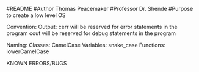 #README
#Author Thomas Peacemaker
#Professor Dr. Shende
#Purpose to create a low level OS

Convention:
  Output:
    cerr will be reserved for error statements in the program
    cout will be reserved for debug statements in the program

  Naming:
    Classes:    CamelCase
    Variables:  snake_case
    Functions:  lowerCamelCase



KNOWN ERRORS/BUGS
